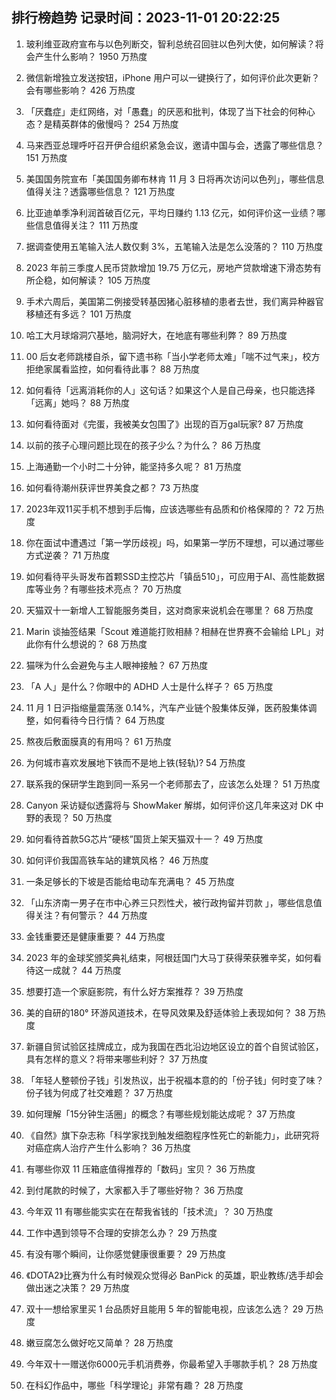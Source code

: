
## 排行榜趋势 记录时间：2023-11-01 20:22:25
  
  1. 玻利维亚政府宣布与以色列断交，智利总统召回驻以色列大使，如何解读？将会产生什么影响？ 1950 万热度
    
  2. 微信新增独立发送按钮，iPhone 用户可以一键换行了，如何评价此次更新？会有哪些影响？ 426 万热度
    
  3. 「厌蠢症」走红网络，对「愚蠢」的厌恶和批判，体现了当下社会的何种心态？是精英群体的傲慢吗？ 254 万热度
    
  4. 马来西亚总理呼吁召开伊合组织紧急会议，邀请中国与会，透露了哪些信息？ 151 万热度
    
  5. 美国国务院宣布「美国国务卿布林肯 11 月 3 日将再次访问以色列」，哪些信息值得关注？透露哪些信息？ 121 万热度
    
  6. 比亚迪单季净利润首破百亿元，平均日赚约 1.13 亿元，如何评价这一业绩？哪些信息值得关注？ 111 万热度
    
  7. 据调查使用五笔输入法人数仅剩 3%，五笔输入法是怎么没落的？ 110 万热度
    
  8. 2023 年前三季度人民币贷款增加 19.75 万亿元，房地产贷款增速下滑态势有所企稳，如何解读？ 105 万热度
    
  9. 手术六周后，美国第二例接受转基因猪心脏移植的患者去世，我们离异种器官移植还有多远？ 101 万热度
    
  10. 哈工大月球熔洞穴基地，脑洞好大，在地底有哪些利弊？ 89 万热度
    
  11. 00 后女老师跳楼自杀，留下遗书称「当小学老师太难」「喘不过气来」，校方拒绝家属看监控，如何看待此事？ 88 万热度
    
  12. 如何看待「远离消耗你的人」这句话？如果这个人是自己母亲，也只能选择「远离」她吗？ 88 万热度
    
  13. 如何看待面对《完蛋，我被美女包围了》出现的百万gal玩家? 87 万热度
    
  14. 以前的孩子心理问题比现在的孩子少么？为什么？ 86 万热度
    
  15. 上海通勤一个小时二十分钟，能坚持多久呢？ 81 万热度
    
  16. 如何看待潮州获评世界美食之都？ 73 万热度
    
  17. 2023年双11买手机不想到手后悔，应该选哪些有品质和价格保障的？ 72 万热度
    
  18. 你在面试中遭遇过「第一学历歧视」吗，如果第一学历不理想，可以通过哪些方式逆袭？ 71 万热度
    
  19. 如何看待平头哥发布首颗SSD主控芯片「镇岳510」，可应用于AI、高性能数据库等业务？有哪些技术亮点？ 70 万热度
    
  20. 天猫双十一新增人工智能服务类目，这对商家来说机会在哪里？ 68 万热度
    
  21. Marin 谈抽签结果「Scout 难道能打败相赫？相赫在世界赛不会输给 LPL」对此你有什么想说的？ 68 万热度
    
  22. 猫咪为什么会避免与主人眼神接触？ 67 万热度
    
  23. 「A 人」是什么？你眼中的 ADHD 人士是什么样子？ 65 万热度
    
  24. 11 月 1 日沪指缩量震荡涨 0.14%，汽车产业链个股集体反弹，医药股集体调整，如何看待今日行情？ 64 万热度
    
  25. 熬夜后敷面膜真的有用吗？ 61 万热度
    
  26. 为何城市喜欢发展地下铁而不是地上铁(轻轨)? 54 万热度
    
  27. 联系我的保研学生跑到同一系另一个老师那去了，应该怎么处理？ 51 万热度
    
  28. Canyon 采访疑似透露将与 ShowMaker 解绑，如何评价这几年来这对 DK 中野的表现？ 50 万热度
    
  29. 如何看待首款5G芯片“硬核”国货上架天猫双十一？ 49 万热度
    
  30. 如何评价我国高铁车站的建筑风格？ 46 万热度
    
  31. 一条足够长的下坡是否能给电动车充满电？ 45 万热度
    
  32. 「山东济南一男子在市中心养三只烈性犬，被行政拘留并罚款 」，哪些信息值得关注？有何警示？ 44 万热度
    
  33. 金钱重要还是健康重要？ 44 万热度
    
  34. 2023 年的金球奖颁奖典礼结束，阿根廷国门大马丁获得荣获雅辛奖，如何看待这一成就？ 44 万热度
    
  35. 想要打造一个家庭影院，有什么好方案推荐？ 39 万热度
    
  36. 美的自研的180° 环游风道技术，在导风效果及舒适体验上表现如何？ 38 万热度
    
  37. 新疆自贸试验区挂牌成立，成为我国在西北沿边地区设立的首个自贸试验区，具有怎样的意义？将带来哪些利好？ 37 万热度
    
  38. 「年轻人整顿份子钱」引发热议，出于祝福本意的的「份子钱」何时变了味？份子钱为何成了社交难题？ 37 万热度
    
  39. 如何理解「15分钟生活圈」的概念？有哪些规划能达成呢？ 37 万热度
    
  40. 《自然》旗下杂志称「科学家找到触发细胞程序性死亡的新能力」，此研究将对癌症病人治疗产生什么影响？ 36 万热度
    
  41. 有哪些你双 11 压箱底值得推荐的「数码」宝贝？ 36 万热度
    
  42. 到付尾款的时候了，大家都入手了哪些好物？ 36 万热度
    
  43. 今年双 11 有哪些能实实在在帮我省钱的「技术流」？ 30 万热度
    
  44. 工作中遇到领导不合理的安排怎么办？ 29 万热度
    
  45. 有没有哪个瞬间，让你感觉健康很重要？ 29 万热度
    
  46. 《DOTA2》比赛为什么有时候观众觉得必 BanPick 的英雄，职业教练/选手却会做出迷之决策？ 29 万热度
    
  47. 双十一想给家里买 1 台品质好且能用 5 年的智能电视，应该怎么选？ 29 万热度
    
  48. 嫩豆腐怎么做好吃又简单？ 28 万热度
    
  49. 今年双十一赠送你6000元手机消费券，你最希望入手哪款手机？ 28 万热度
    
  50. 在科幻作品中，哪些「科学理论」非常有趣？ 28 万热度
    
